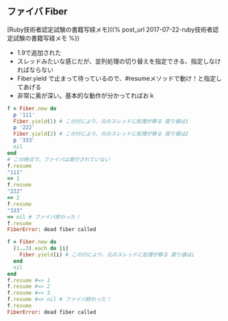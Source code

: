 ## ファイバ Fiber

[Ruby技術者認定試験の書籍写経メモ]({% post_url 2017-07-22-ruby技術者認定試験の書籍写経メモ %})

- 1.9で追加された
- スレッドみたいな感じだが、並列処理の切り替えを指定できる、指定しなければならない
- Fiber.yield で止まって待っているので、#resumeメソッドで動け！と指定してあげる
- 非常に奥が深い。基本的な動作が分かってればおｋ

```ruby
f = Fiber.new do
  p '111'
  Fiber.yield(1) # この行により、元のスレッドに処理が移る 戻り値は1
  p '222'
  Fiber.yield(2) # この行により、元のスレッドに処理が移る 戻り値は2
  p '333'
  nil
end
# この時点で、ファイバは実行されていない
f.resume
"111"
=> 1
f.resume
"222"
=> 2
f.resume
"333"
=> nil # ファイバ終わった！
f.resume
FiberError: dead fiber called

f = Fiber.new do
  (1..3).each do |i|
    Fiber.yield(i) # この行により、元のスレッドに処理が移る 戻り値はi
  end
  nil
end
f.resume #=> 1
f.resume #=> 2
f.resume #=> 3
f.resume #=> nil # ファイバ終わった！
f.resume
FiberError: dead fiber called
```
